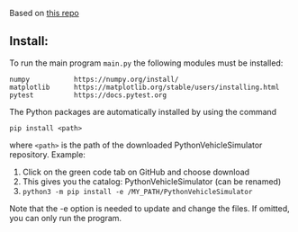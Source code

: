 Based on [this repo](https://github.com/cybergalactic/PythonVehicleSimulator/tree/master)

## Install:
To run the main program ```main.py``` the following modules must be installed:

    numpy           https://numpy.org/install/
    matplotlib      https://matplotlib.org/stable/users/installing.html
    pytest          https://docs.pytest.org

The Python packages are automatically installed by using the command

```pip install <path>```

where ```<path>``` is the path of the downloaded PythonVehicleSimulator repository. Example:

1. Click on the green code tab on GitHub and choose download
2. This gives you the catalog: PythonVehicleSimulator (can be renamed)
3. ```python3 -m pip install -e /MY_PATH/PythonVehicleSimulator```

Note that the -e option is needed to update and change the files. If omitted, you can only run the program.
